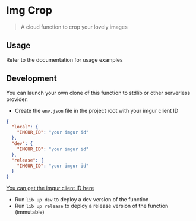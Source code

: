 # Img Crop

> A cloud function to crop your lovely images

## Usage

Refer to the documentation for usage examples

## Development

You can launch your own clone of this function to stdlib or other serverless provider.

- Create the `env.json` file in the project root with your imgur client ID

```json
{
  "local": {
    "IMGUR_ID": "your imgur id"
  },
  "dev": {
    "IMGUR_ID": "your imgur id"
  },
  "release": {
    "IMGUR_ID": "your imgur id"
  }
}
```

[You can get the imgur client ID here](https://api.imgur.com/oauth2/addclient)

- Run `lib up dev` to deploy a dev version of the function
- Run `lib up release` to deploy a release version of the function (immutable)
